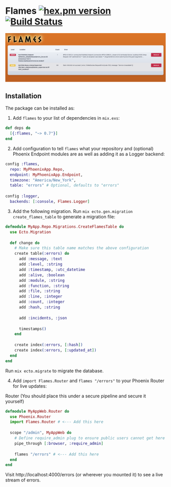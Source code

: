 # Flames [![hex.pm version](https://img.shields.io/hexpm/v/flames.svg)](https://hex.pm/packages/flames) [![Build Status](https://semaphoreci.com/api/v1/mgwidmann/flames/branches/master/badge.svg)](https://semaphoreci.com/mgwidmann/flames)

![Example Dashboard](example.png)

## Installation

The package can be installed as:

  1. Add `flames` to your list of dependencies in `mix.exs`:

```elixir
def deps do
  [{:flames, "~> 0.7"}]
end
```

  2. Add configuration to tell `flames` what your repository and (optional) Phoenix Endpoint modules are as well as adding it as a Logger backend:

```elixir
config :flames,
  repo: MyPhoenixApp.Repo,
  endpoint: MyPhoenixApp.Endpoint,
  timezone: "America/New_York",
  table: "errors" # Optional, defaults to "errors"

config :logger,
  backends: [:console, Flames.Logger]
```

  3. Add the following migration. Run `mix ecto.gen.migration create_flames_table` to generate a migration file:

```elixir
defmodule MyApp.Repo.Migrations.CreateFlamesTable do
  use Ecto.Migration

  def change do
    # Make sure this table name matches the above configuration
    create table(:errors) do
      add :message, :text
      add :level, :string
      add :timestamp, :utc_datetime
      add :alive, :boolean
      add :module, :string
      add :function, :string
      add :file, :string
      add :line, :integer
      add :count, :integer
      add :hash, :string

      add :incidents, :json

      timestamps()
    end

    create index(:errors, [:hash])
    create index(:errors, [:updated_at])
  end
end
```

Run `mix ecto.migrate` to migrate the database.

  4. Add `import Flames.Router` and `flames "/errors"` to your Phoenix Router for live updates:

  Router (You should place this under a secure pipeline and secure it yourself)
  
```elixir
defmodule MyAppWeb.Router do
  use Phoenix.Router
  import Flames.Router # <--- Add this here

  scope "/admin", MyAppWeb do
    # Define require_admin plug to ensure public users cannot get here
    pipe_through [:browser, :require_admin]

    flames "/errors" # <--- Add this here
  end
end
```


  Visit http://localhost:4000/errors (or wherever you mounted it) to see a live stream of errors.
